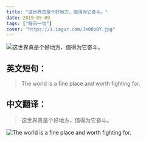 ```yaml
---
title: "这世界真是个好地方，值得为它奋斗。"
date: 2019-05-09
tags: ["每日一句"]
cover: "https://i.imgur.com/Je00oQY.jpg"
---
```


![这世界真是个好地方，值得为它奋斗。](https://i.imgur.com/tMrSV3e.jpg)

## 英文短句：
> The world is a fine place and worth fighting for.

<!--more-->

## 中文翻译：
> 这世界真是个好地方，值得为它奋斗。

![The world is a fine place and worth fighting for.](https://i.imgur.com/KI7mIhm.jpg)

